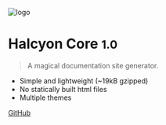 ![logo](img/icon.svg)

# Halcyon Core <small>1.0</small>

> A magical documentation site generator.

* Simple and lightweight (~19kB gzipped)
* No statically built html files
* Multiple themes

[GitHub](https://github.com/Swastika-IO/Swastika-IO-Core)
